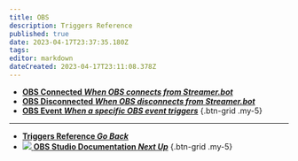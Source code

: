 ```yaml
---
title: OBS
description: Triggers Reference
published: true
date: 2023-04-17T23:37:35.180Z
tags: 
editor: markdown
dateCreated: 2023-04-17T23:11:08.378Z
---
```


- [<i class="mdi mdi-connection text--obs"></i> **OBS Connected *When OBS connects from Streamer.bot***](/Triggers/OBS/OBS-Connected)
- [<i class="mdi mdi-wifi-alert text--obs"></i> **OBS Disconnected *When OBS disconnects from Streamer.bot***](/Triggers/OBS/OBS-Disconnected)
- [<i class="mdi mdi-tag-multiple-outline text--obs"></i> **OBS Event *When a specific OBS event triggers***](/Triggers/OBS/OBS-Event)
{.btn-grid .my-5}

---

- [<i class="mdi mdi-chevron-left"></i> **Triggers Reference *Go Back***](/Triggers)
- [<img src="https://streamer.bot/img/integrations/obs.svg"> **OBS Studio Documentation *Next Up***](/Broadcasters/OBS)
{.btn-grid .my-5}